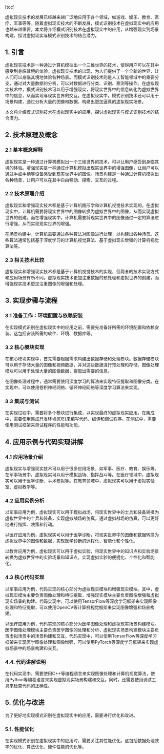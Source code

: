 
[toc]                    
                
                
虚拟现实技术的发展已经越来越广泛地应用于各个领域，如游戏、娱乐、教育、医疗、军事等等。随着虚拟现实技术的不断发展，模式识别技术在虚拟现实中的应用也越来越重要。本文将介绍模式识别技术在虚拟现实中的应用，从增强现实到场景构建，探讨虚拟现实与模式识别技术的结合潜力。

## 1. 引言

虚拟现实技术是一种通过计算机模拟出一个三维世界的技术，使得用户可以在其中感受到身临其境的体验。虚拟现实技术的出现，为人们提供了一个全新的世界，让人们可以身临其境地体验各种场景。而模式识别技术则是人工智能领域中的重要分支，通过对大量数据的分析，可以对数据进行分类、识别、预测等操作。在虚拟现实技术中，模式识别技术可以用于增强现实，将现实世界中的信息转化为虚拟世界中的信息，从而实现与现实世界的交互。在虚拟现实中，模式识别技术还可以用于场景构建，通过分析大量的图像和数据，构建出更加逼真的虚拟现实场景。

本文将介绍模式识别技术在虚拟现实中的应用，探讨虚拟现实与模式识别技术的结合潜力。

## 2. 技术原理及概念

### 2.1 基本概念解释

虚拟现实是一种通过计算机模拟出一个三维世界的技术，可以让用户感受到身临其境的体验。增强现实是一种通过计算机模拟出现实世界中的增强图像，让用户可以通过手或手柄等设备感受到现实世界中的图像。场景构建是一种通过计算机模拟出各种场景，让用户可以在其中自由移动、探索、交互的过程。

### 2.2 技术原理介绍

虚拟现实和增强现实技术都是基于计算机图形学和计算机视觉技术实现的。在虚拟现实中，计算机需要将现实世界中的图像转换为虚拟世界中的图像，从而实现虚拟世界的创建。而在增强现实中，计算机需要将现实世界中的图像通过一定的算法进行增强，从而实现现实世界的增强。

在场景构建中，计算机需要通过各种算法对图像进行处理，以构建出各种场景。这些算法通常包括基于深度学习的计算机视觉算法、基于虚拟现实增强的计算机视觉算法等。

### 2.3 相关技术比较

虚拟现实和增强现实技术都是基于计算机视觉技术的实现，但两者的技术实现方式和应用场景有所不同。虚拟现实技术更加注重数据的预处理和虚拟世界的创建，而增强现实技术更加注重图像的增强和处理。

## 3. 实现步骤与流程

### 3.1 准备工作：环境配置与依赖安装

在实现模式识别在虚拟现实中的应用之前，需要先准备好所需的环境配置和依赖安装。这包括安装所需的软件、环境、数据库等。

### 3.2 核心模块实现

在核心模块实现中，首先需要根据需求构建出数据存储和处理模块。数据存储模块可以用于存储大量的图像和视频数据，并对这些数据进行预处理和存储。图像处理模块可以用于处理大量的图像数据，提取出需要的信息。

在图像处理过程中，通常需要使用深度学习的算法来实现特征提取和图像分类。在实现中，可以使用卷积神经网络、循环神经网络等深度学习算法来实现。

### 3.3 集成与测试

在实现过程中，需要将多个模块进行集成，以实现最终的虚拟现实应用。在集成中，需要使用集成开发环境(IDE)来编写代码、编译和调试程序。在测试中，需要使用测试框架来测试程序的性能和功能。

## 4. 应用示例与代码实现讲解

### 4.1 应用场景介绍

虚拟现实与增强现实技术可以用于很多应用场景，如军事、医疗、教育、娱乐等。在军事场景中，虚拟现实可以用于模拟战场、指挥战斗等。在医疗领域中，虚拟现实可以用于医学诊断、手术模拟等。在教育领域中，虚拟现实可以用于虚拟实验室、虚拟教学等。

### 4.2 应用实例分析

以军事应用为例，虚拟现实可以用于模拟战场，将现实世界中的士兵和装备转换为虚拟世界中的士兵和装备，实现虚拟战场的仿真。通过虚拟战场的仿真，可以更好地进行指挥、决策和行动。

以医疗应用为例，虚拟现实可以用于医学诊断，将现实世界中的图像和数据转换为虚拟世界中的图像和数据，实现医学诊断的远程化、智能化和个性化。

以教育应用为例，虚拟现实可以用于虚拟实验，将现实世界中的知识点和实验场景转换为虚拟世界中的实验场景和知识点，实现虚拟实验的便捷化、个性化和智能化。

### 4.3 核心代码实现

以军事应用为例，代码实现的核心部分为虚拟现实模块和增强现实模块。其中，虚拟现实模块主要负责图像处理和特征提取，增强现实模块主要负责图像增强和虚拟现实场景的构建。代码实现中，可以使用TensorFlow等深度学习框架来实现图像处理和特征提取，可以使用OpenCV等计算机视觉框架来实现图像增强和场景构建。

以医疗应用为例，代码实现的核心部分为医学图像处理和虚拟现实场景构建模块。医学图像处理模块主要负责医学图像的处理和分析，虚拟现实场景构建模块主要负责虚拟场景中的场景构建和交互。代码实现中，可以使用TensorFlow等深度学习框架来实现医学图像处理和图像增强，可以使用PyTorch等深度学习框架来实现虚拟场景中的场景构建和交互。

### 4.4. 代码讲解说明

在代码实现中，需要使用C++等编程语言来实现图像处理和计算机视觉算法，使用Python等编程语言来实现虚拟现实场景构建和交互。同时，还需要使用调试工具来检查代码的正确性。

## 5. 优化与改进

为了更好地实现模式识别在虚拟现实中的应用，需要进行优化和改进。

### 5.1. 性能优化

在实现模式识别在虚拟现实中的应用时，需要关注其性能优化。这包括数据处理效率的优化、算法优化、硬件性能的优化等。

